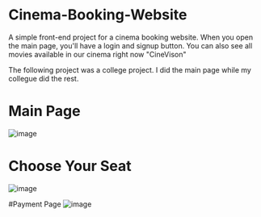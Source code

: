 # Cinema-Booking-Website
A simple front-end project for a cinema booking website. When you open the main page, you'll have a login and signup button. You can also see all movies available in our cinema right now "CineVison"

The following project was a college project. 
I did the main page while my collegue did the rest.


# Main Page
![image](https://github.com/user-attachments/assets/3c10c41e-3ca0-43dd-b53e-0e497d5131a9)

# Choose Your Seat
![image](https://github.com/user-attachments/assets/00706927-c2b6-4b2c-8810-b7701dc2d6ac)

#Payment Page
![image](https://github.com/user-attachments/assets/1d516753-5031-434e-9b97-d0fa4fde24d2)




